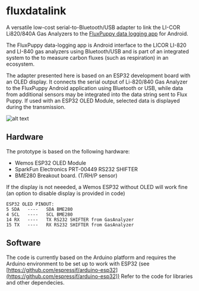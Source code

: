 # fluxdatalink

A versatile low-cost serial-to-Bluetooth/USB adapter to link the LI-COR Li820/840A Gas Analyzers to the [FluxPuppy data logging app](https://github.com/bnasr/FluxPuppy) for Android.

The FluxPuppy data-logging app is Android interface to the LICOR LI-820 and LI-840 gas analyzers using Bluetooth/USB and is part of an integrated system to the to measure carbon fluxes (such as respiration) in an ecosystem.

The adapter presented here is based on an ESP32 development board with an OLED display. It connects the serial output of Li-820/840 Gas Analyzer to the FluxPuppy Android application using Bluetooth or USB, while data from additional sensors may be integrated into the data string sent to Flux Puppy.
If used with an ESP32 OLED Module, selected data is displayed during the transmission. 

![alt text](https://raw.githubusercontent.com/dabasler/fluxdatalink/doc/fluxdatalink.png)

## Hardware

The prototype is based on the following hardware:

* Wemos ESP32 OLED Module
* SparkFun Electronics PRT-00449 RS232 SHIFTER
* BME280 Breakout board. (T/RH/P sensor)

If the display is not neeeded, a Wemos ESP32 without OLED will work fine (an option to disable display is provided in code)

```
ESP32 OLED PINOUT:
5 SDA   ----   SDA BME280
4 SCL   ----   SCL BME280
14 RX   ----   TX RS232 SHIFTER from GasAnalyzer 
15 TX   ----   RX RS232 SHIFTER from GasAnalyzer
```

## Software

The code is currently based on the Arduino platform and requires the Arduino environment to be set up to work with ESP32 (see [https://github.com/espressif/arduino-esp32](https://github.com/espressif/arduino-esp32))
Refer to the code for libraries and other dependecies.


